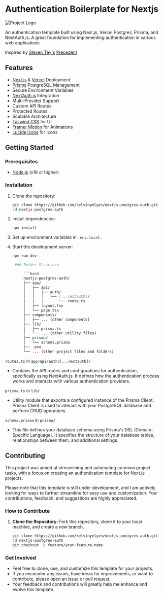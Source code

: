 # Authentication Boilerplate for Nextjs

![Project Logo](/logo.png)

An authentication template built using Next.js, Vercel Postgres, Prisma, and NextAuth.js.  A great foundation for implementing authentication in various web applications.

Inspired by [Steven Tey's](https://github.com/steven-tey) [Precedent](https://github.com/steven-tey/precedent)

## Features

- [Next.js](https://nextjs.org/) & [Vercel](https://vercel.com/) Deployment
- [Prisma](https://www.prisma.io/) PostgreSQL Management
- Secure Environment Variables
- [NextAuth.js](https://next-auth.js.org/) Integration
- Multi-Provider Support
- Custom API Routes
- Protected Routes
- Scalable Architecture
- [Tailwind CSS](https://tailwindcss.com/) for UI
- [Framer Motion](https://www.framer.com/motion/) for Animations
- [Lucide Icons](https://lucide.dev/) for Icons

## Getting Started

### Prerequisites

- [Node.js](https://nodejs.org/) (v18 or higher)

### Installation

1. Clone the repository:

   ```bash
   git clone https://github.com/kelvinyelyen/nextjs-postgres-auth.git
   cd nextjs-postgres-auth

2. Install dependencies:

   ```bash
   npm install

3. Set up environment variables in `.env.local.`
 
4. Start the development server:

   ```bash
   npm run dev

    ### Folder Structure

        ```bash
        nextjs-postgres-auth/
        ├── app/
        │   ├── api/
        │   │   ├── auth/
        │   │   │   └── [...nextauth]/
        │   │   │       └── route.ts
        │   ├── layout.tsx
        │   └── page.tsx
        ├── components/
        │   ├── ... (other components)
        ├── lib/
        │   ├── prisma.ts
        │   └── ... (other utility files)
        ├── prisma/
        │   └── schema.prisma
        ├── .env
        └── ... (other project files and folders)


`routes.ts` in `app/api/auth/[...nextauth]/`

- Contains the API routes and configurations for authentication, specifically using NextAuth.js. It defines how the authentication process works and interacts with various authentication providers.


`prisma.ts` in `lib/`

- Utility module that exports a configured instance of the Prisma Client. Prisma Client is used to interact with your PostgreSQL database and perform CRUD operations.


`schema.prisma` in `prisma/`
- This file defines your database schema using Prisma's DSL (Domain-Specific Language). It specifies the structure of your database tables, relationships between them, and additional settings.


## Contributing

This project was aimed at streamlining and automating common project tasks, with a focus on creating an authentication template for Next.js projects.

Please note that this template is still under development, and I am actively looking for ways to further streamline for easy use and customization. Your contributions, feedback, and suggestions are highly appreciated.

### How to Contribute

1. **Clone the Repository:** Fork this repository, clone it to your local machine, and create a new branch.

   ```bash
   git clone https://github.com/kelvinyelyen/nextjs-postgres-auth.git
   cd nextjs-postgres-auth
   git checkout -b feature/your-feature-name

### Get Involved
- Feel free to clone, use, and customize this template for your projects.
- If you encounter any issues, have ideas for improvements, or want to contribute, please open an issue or pull request.
- Your feedback and contributions will greatly help me enhance and evolve this template.